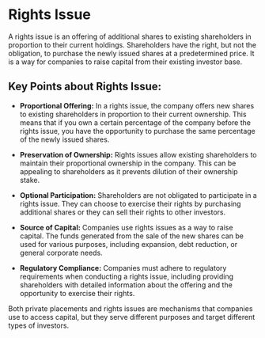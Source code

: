 # Rights Issue

A rights issue is an offering of additional shares to existing shareholders in proportion to their current holdings. Shareholders have the right, but not the obligation, to purchase the newly issued shares at a predetermined price. It is a way for companies to raise capital from their existing investor base.

## Key Points about Rights Issue:

- **Proportional Offering:** In a rights issue, the company offers new shares to existing shareholders in proportion to their current ownership. This means that if you own a certain percentage of the company before the rights issue, you have the opportunity to purchase the same percentage of the newly issued shares.

- **Preservation of Ownership:** Rights issues allow existing shareholders to maintain their proportional ownership in the company. This can be appealing to shareholders as it prevents dilution of their ownership stake.

- **Optional Participation:** Shareholders are not obligated to participate in a rights issue. They can choose to exercise their rights by purchasing additional shares or they can sell their rights to other investors.

- **Source of Capital:** Companies use rights issues as a way to raise capital. The funds generated from the sale of the new shares can be used for various purposes, including expansion, debt reduction, or general corporate needs.

- **Regulatory Compliance:** Companies must adhere to regulatory requirements when conducting a rights issue, including providing shareholders with detailed information about the offering and the opportunity to exercise their rights.

Both private placements and rights issues are mechanisms that companies use to access capital, but they serve different purposes and target different types of investors.
